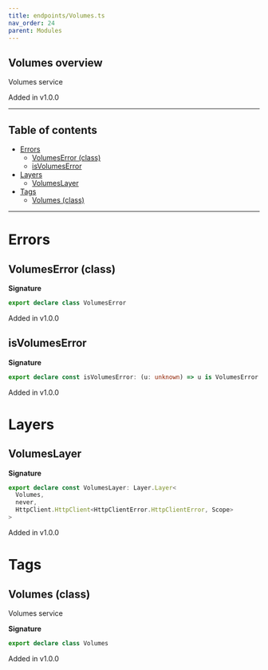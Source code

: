 ```yaml
---
title: endpoints/Volumes.ts
nav_order: 24
parent: Modules
---
```


## Volumes overview

Volumes service

Added in v1.0.0

---

<h2 class="text-delta">Table of contents</h2>

- [Errors](#errors)
  - [VolumesError (class)](#volumeserror-class)
  - [isVolumesError](#isvolumeserror)
- [Layers](#layers)
  - [VolumesLayer](#volumeslayer)
- [Tags](#tags)
  - [Volumes (class)](#volumes-class)

---

# Errors

## VolumesError (class)

**Signature**

```ts
export declare class VolumesError
```

Added in v1.0.0

## isVolumesError

**Signature**

```ts
export declare const isVolumesError: (u: unknown) => u is VolumesError
```

Added in v1.0.0

# Layers

## VolumesLayer

**Signature**

```ts
export declare const VolumesLayer: Layer.Layer<
  Volumes,
  never,
  HttpClient.HttpClient<HttpClientError.HttpClientError, Scope>
>
```

Added in v1.0.0

# Tags

## Volumes (class)

Volumes service

**Signature**

```ts
export declare class Volumes
```

Added in v1.0.0
